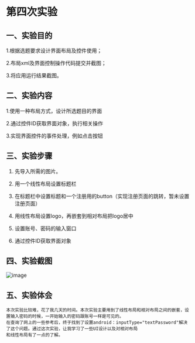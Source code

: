# 第四次实验

 ## 一、实验目的
 1.根据选题要求设计界面布局及控件使用；
 
 2.布局xml及界面控制操作代码提交并截图；
 
 3.将应用运行结果截图。
 
 ## 二、实验内容
 1.使用一种布局方式，设计所选题目的界面
 
 2.通过控件ID获取界面对象，执行相关操作
 
 3.实现界面控件的事件处理，例如点击按钮
 
 ## 三、实验步骤
1. 先导入所需的图片。

2. 用一个线性布局设置标题栏

3. 在标题栏中设置标题和一个注册用的button（实现注册页面的跳转，暂未设置注册页面）

4. 用线性布局设置logo，再嵌套到相对布局把logo居中

5. 设置账号、密码的输入窗口

6. 通过控件ID获取界面对象

 
 ## 四、实验截图

 ![image](https://github.com/spemed/android-labs-2018/blob/master/com1614080901139/%E7%AC%AC%E5%9B%9B%E6%AC%A1%E5%AE%9E%E9%AA%8C%E6%88%AA%E5%9B%BE.png)
 

 
 ## 五、实验体会
    本次实验比较难，花了我几天的时间。本次实验主要用到了线性布局和相对布局之间的嵌套，设置输入密码的时候，一开始输入的密码跟账号一样是可见的。
    在查询了网上的一些参考后，终于找到了设置android：inputType="textPassword"解决了这个问题。通过这次实验，让我学习了一些UI设计以及对相对布局
    和线性布局有了一点的了解。
